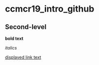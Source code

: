 # ccmcr19_intro_github

## Second-level

**bold text**

*italics*

[displayed link text](https://carpentries.org)

